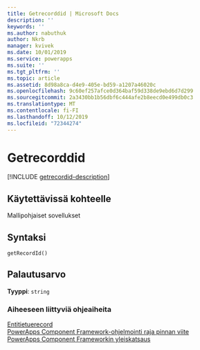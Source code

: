 ```yaml
---
title: Getrecorddid | Microsoft Docs
description: ''
keywords: ''
ms.author: nabuthuk
author: Nkrb
manager: kvivek
ms.date: 10/01/2019
ms.service: powerapps
ms.suite: ''
ms.tgt_pltfrm: ''
ms.topic: article
ms.assetid: 8d98a8ca-d4e9-405e-bd59-a1207a46020c
ms.openlocfilehash: 9c60ef257afce0d364baf59d338de9ebd6d7d299
ms.sourcegitcommit: 2a3430bb1b56dbf6c444afe2b8eecd0e499db0c3
ms.translationtype: MT
ms.contentlocale: fi-FI
ms.lasthandoff: 10/12/2019
ms.locfileid: "72344274"
---
```

# <a name="getrecordid"></a>Getrecorddid

[!INCLUDE [getrecordid-description](includes/getrecordid-description.md)]

## <a name="available-for"></a>Käytettävissä kohteelle 

Mallipohjaiset sovellukset

## <a name="syntax"></a>Syntaksi

`getRecordId()`

## <a name="return-value"></a>Palautusarvo

**Tyyppi**: `string`


### <a name="related-topics"></a>Aiheeseen liittyviä ohjeaiheita

[Entitietuerecord](../entityrecord.md)<br/>
[PowerApps Component Framework-ohjelmointi raja pinnan viite](../../reference/index.md)<br/>
[PowerApps Component Frameworkin yleiskatsaus](../../overview.md)